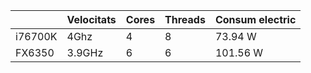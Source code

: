 |        | Velocitats |    Cores   |  Threads | Consum electric |
| ------ | ---------- | ---------- | -------- | --------------- |              
|i76700K |    4Ghz    |      4     |     8    |     73.94 W     |
|FX6350  |   3.9GHz   |      6     |     6    |     101.56 W    |

